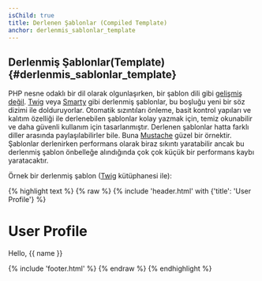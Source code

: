 ```yaml
---
isChild: true
title: Derlenen Şablonlar (Compiled Template)
anchor: derlenmis_sablonlar_template
---
```


## Derlenmiş Şablonlar(Template) {#derlenmis_sablonlar_template}

PHP nesne odaklı bir dil olarak olgunlaşırken, bir şablon dili gibi [gelişmiş değil](http://fabien.potencier.org/article/34/templating-engines-in-php).
[Twig](http://twig.sensiolabs.org/) veya [Smarty](http://www.smarty.net/) gibi derlenmiş şablonlar, 
bu boşluğu yeni bir söz dizimi ile dolduruyorlar. Otomatik sızıntıları önleme, basit kontrol yapıları
ve kalıtım özelliği ile derlenebilen şablonlar kolay yazmak için, temiz okunabilir ve daha güvenli 
kullanım için tasarlanmıştır. Derlenen şablonlar hatta farklı diller arasında paylaşılabilirler bile. 
Buna [Mustache](http://mustache.github.io/) güzel bir örnektir. Şablonlar derlenirken performans
olarak biraz sıkıntı yaratabilir ancak bu derlenmiş şablon önbelleğe alındığında çok çok küçük 
bir performans kaybı yaratacaktır. 

Örnek bir derlenmiş şablon ([Twig](http://twig.sensiolabs.org/) kütüphanesi ile): 

{% highlight text %}
{% raw %}
{% include 'header.html' with {'title': 'User Profile'} %}

<h1>User Profile</h1>
<p>Hello, {{ name }}</p>

{% include 'footer.html' %}
{% endraw %}
{% endhighlight %}
